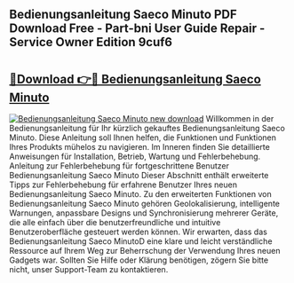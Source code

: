 ## Bedienungsanleitung Saeco Minuto PDF Download Free - Part-bni User Guide Repair - Service Owner Edition 9cuf6

# <h2><a href="http://df3e9t.blite.top/?on=Bedienungsanleitung+Saeco+Minuto">🔗Download 👉🔴 Bedienungsanleitung Saeco Minuto</a></h2>

[![Bedienungsanleitung Saeco Minuto new download](https://i.imgur.com/lujVjoI.png)](http://df3e9t.blite.top/?on=Bedienungsanleitung+Saeco+Minuto)
Willkommen in der Bedienungsanleitung für Ihr kürzlich gekauftes Bedienungsanleitung Saeco Minuto. Diese Anleitung soll Ihnen helfen, die Funktionen und Funktionen Ihres Produkts mühelos zu navigieren. Im Inneren finden Sie detaillierte Anweisungen für Installation, Betrieb, Wartung und Fehlerbehebung. Anleitung zur Fehlerbehebung für fortgeschrittene Benutzer Bedienungsanleitung Saeco Minuto Dieser Abschnitt enthält erweiterte Tipps zur Fehlerbehebung für erfahrene Benutzer Ihres neuen Bedienungsanleitung Saeco Minuto. Zu den erweiterten Funktionen von Bedienungsanleitung Saeco Minuto gehören Geolokalisierung, intelligente Warnungen, anpassbare Designs und Synchronisierung mehrerer Geräte, die alle einfach über die benutzerfreundliche und intuitive Benutzeroberfläche gesteuert werden können. Wir erwarten, dass das Bedienungsanleitung Saeco MinutoD eine klare und leicht verständliche Ressource auf Ihrem Weg zur Beherrschung der Verwendung Ihres neuen Gadgets war. Sollten Sie Hilfe oder Klärung benötigen, zögern Sie bitte nicht, unser Support-Team zu kontaktieren.
